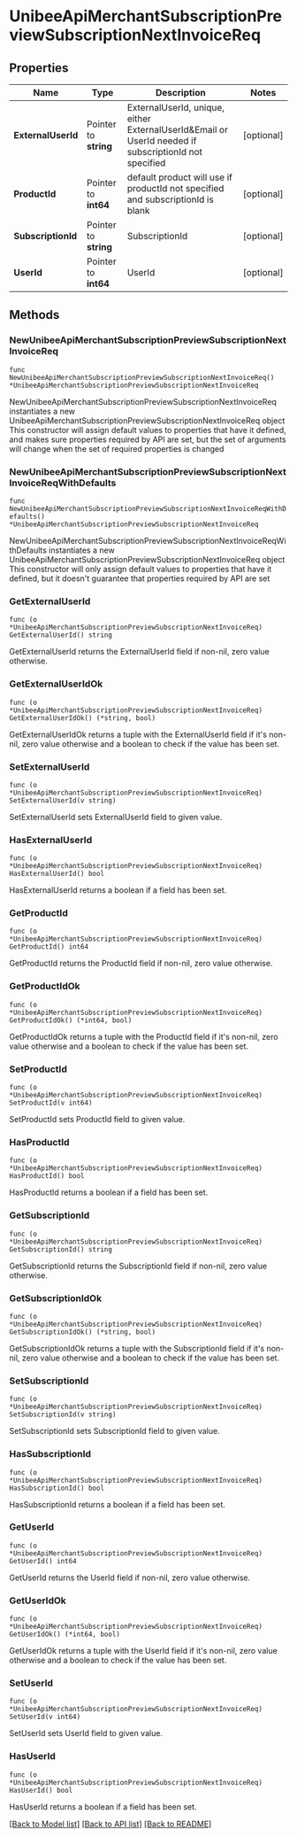 # UnibeeApiMerchantSubscriptionPreviewSubscriptionNextInvoiceReq

## Properties

Name | Type | Description | Notes
------------ | ------------- | ------------- | -------------
**ExternalUserId** | Pointer to **string** | ExternalUserId, unique, either ExternalUserId&amp;Email or UserId needed if subscriptionId not specified | [optional] 
**ProductId** | Pointer to **int64** | default product will use if productId not specified and subscriptionId is blank | [optional] 
**SubscriptionId** | Pointer to **string** | SubscriptionId | [optional] 
**UserId** | Pointer to **int64** | UserId | [optional] 

## Methods

### NewUnibeeApiMerchantSubscriptionPreviewSubscriptionNextInvoiceReq

`func NewUnibeeApiMerchantSubscriptionPreviewSubscriptionNextInvoiceReq() *UnibeeApiMerchantSubscriptionPreviewSubscriptionNextInvoiceReq`

NewUnibeeApiMerchantSubscriptionPreviewSubscriptionNextInvoiceReq instantiates a new UnibeeApiMerchantSubscriptionPreviewSubscriptionNextInvoiceReq object
This constructor will assign default values to properties that have it defined,
and makes sure properties required by API are set, but the set of arguments
will change when the set of required properties is changed

### NewUnibeeApiMerchantSubscriptionPreviewSubscriptionNextInvoiceReqWithDefaults

`func NewUnibeeApiMerchantSubscriptionPreviewSubscriptionNextInvoiceReqWithDefaults() *UnibeeApiMerchantSubscriptionPreviewSubscriptionNextInvoiceReq`

NewUnibeeApiMerchantSubscriptionPreviewSubscriptionNextInvoiceReqWithDefaults instantiates a new UnibeeApiMerchantSubscriptionPreviewSubscriptionNextInvoiceReq object
This constructor will only assign default values to properties that have it defined,
but it doesn't guarantee that properties required by API are set

### GetExternalUserId

`func (o *UnibeeApiMerchantSubscriptionPreviewSubscriptionNextInvoiceReq) GetExternalUserId() string`

GetExternalUserId returns the ExternalUserId field if non-nil, zero value otherwise.

### GetExternalUserIdOk

`func (o *UnibeeApiMerchantSubscriptionPreviewSubscriptionNextInvoiceReq) GetExternalUserIdOk() (*string, bool)`

GetExternalUserIdOk returns a tuple with the ExternalUserId field if it's non-nil, zero value otherwise
and a boolean to check if the value has been set.

### SetExternalUserId

`func (o *UnibeeApiMerchantSubscriptionPreviewSubscriptionNextInvoiceReq) SetExternalUserId(v string)`

SetExternalUserId sets ExternalUserId field to given value.

### HasExternalUserId

`func (o *UnibeeApiMerchantSubscriptionPreviewSubscriptionNextInvoiceReq) HasExternalUserId() bool`

HasExternalUserId returns a boolean if a field has been set.

### GetProductId

`func (o *UnibeeApiMerchantSubscriptionPreviewSubscriptionNextInvoiceReq) GetProductId() int64`

GetProductId returns the ProductId field if non-nil, zero value otherwise.

### GetProductIdOk

`func (o *UnibeeApiMerchantSubscriptionPreviewSubscriptionNextInvoiceReq) GetProductIdOk() (*int64, bool)`

GetProductIdOk returns a tuple with the ProductId field if it's non-nil, zero value otherwise
and a boolean to check if the value has been set.

### SetProductId

`func (o *UnibeeApiMerchantSubscriptionPreviewSubscriptionNextInvoiceReq) SetProductId(v int64)`

SetProductId sets ProductId field to given value.

### HasProductId

`func (o *UnibeeApiMerchantSubscriptionPreviewSubscriptionNextInvoiceReq) HasProductId() bool`

HasProductId returns a boolean if a field has been set.

### GetSubscriptionId

`func (o *UnibeeApiMerchantSubscriptionPreviewSubscriptionNextInvoiceReq) GetSubscriptionId() string`

GetSubscriptionId returns the SubscriptionId field if non-nil, zero value otherwise.

### GetSubscriptionIdOk

`func (o *UnibeeApiMerchantSubscriptionPreviewSubscriptionNextInvoiceReq) GetSubscriptionIdOk() (*string, bool)`

GetSubscriptionIdOk returns a tuple with the SubscriptionId field if it's non-nil, zero value otherwise
and a boolean to check if the value has been set.

### SetSubscriptionId

`func (o *UnibeeApiMerchantSubscriptionPreviewSubscriptionNextInvoiceReq) SetSubscriptionId(v string)`

SetSubscriptionId sets SubscriptionId field to given value.

### HasSubscriptionId

`func (o *UnibeeApiMerchantSubscriptionPreviewSubscriptionNextInvoiceReq) HasSubscriptionId() bool`

HasSubscriptionId returns a boolean if a field has been set.

### GetUserId

`func (o *UnibeeApiMerchantSubscriptionPreviewSubscriptionNextInvoiceReq) GetUserId() int64`

GetUserId returns the UserId field if non-nil, zero value otherwise.

### GetUserIdOk

`func (o *UnibeeApiMerchantSubscriptionPreviewSubscriptionNextInvoiceReq) GetUserIdOk() (*int64, bool)`

GetUserIdOk returns a tuple with the UserId field if it's non-nil, zero value otherwise
and a boolean to check if the value has been set.

### SetUserId

`func (o *UnibeeApiMerchantSubscriptionPreviewSubscriptionNextInvoiceReq) SetUserId(v int64)`

SetUserId sets UserId field to given value.

### HasUserId

`func (o *UnibeeApiMerchantSubscriptionPreviewSubscriptionNextInvoiceReq) HasUserId() bool`

HasUserId returns a boolean if a field has been set.


[[Back to Model list]](../README.md#documentation-for-models) [[Back to API list]](../README.md#documentation-for-api-endpoints) [[Back to README]](../README.md)


